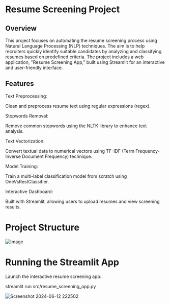 # Resume Screening Project

## Overview

This project focuses on automating the resume screening process using Natural Language Processing (NLP) techniques. The aim is to help recruiters quickly identify suitable candidates by analyzing and classifying resumes based on predefined criteria. The project includes a web application, "Resume Screening App," built using Streamlit for an interactive and user-friendly interface.


## Features


Text Preprocessing: 


Clean and preprocess resume text using regular expressions (regex).



Stopwords Removal: 


Remove common stopwords using the NLTK library to enhance text analysis.



Text Vectorization: 


Convert textual data to numerical vectors using TF-IDF (Term Frequency-Inverse Document Frequency) technique.



Model Training: 


Train a multi-label classification model from scratch using OneVsRestClassifier.



Interactive Dashboard: 


Built with Streamlit, allowing users to upload resumes and view screening results.



# Project Structure

![image](https://github.com/VarshaYK/NLP-Resume-screening-App/assets/31321685/39b35208-efdf-492a-b4b3-5848ba72190d)



# Running the Streamlit App

Launch the interactive resume screening app:

streamlit run src/resume_screening_app.py

![Screenshot 2024-06-12 222502](https://github.com/VarshaYK/NLP-Resume-screening-App/assets/31321685/285eb8f9-1a24-4cde-ad3b-833aa349b424)

